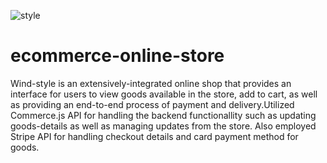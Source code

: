 ![style](https://user-images.githubusercontent.com/81422935/128608799-3d20fff9-41f6-4cc2-b313-ff9b76ebd04f.jpeg)
# ecommerce-online-store
Wind-style is an extensively-integrated online shop that provides an interface for users to view goods available in the store, add to cart, as well as providing an end-to-end process of payment and delivery.Utilized Commerce.js API for handling the backend functionallity such as updating goods-details as well as managing updates from the store. Also employed Stripe API for handling checkout details and card payment method for goods.
